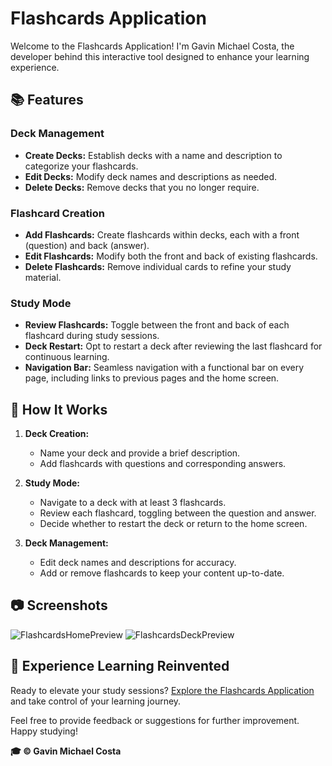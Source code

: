 # Flashcards Application

Welcome to the Flashcards Application! I'm Gavin Michael Costa, the developer behind this interactive tool designed to enhance your learning experience.

## 📚 Features

### Deck Management
- **Create Decks:** Establish decks with a name and description to categorize your flashcards.
- **Edit Decks:** Modify deck names and descriptions as needed.
- **Delete Decks:** Remove decks that you no longer require.

### Flashcard Creation
- **Add Flashcards:** Create flashcards within decks, each with a front (question) and back (answer).
- **Edit Flashcards:** Modify both the front and back of existing flashcards.
- **Delete Flashcards:** Remove individual cards to refine your study material.

### Study Mode
- **Review Flashcards:** Toggle between the front and back of each flashcard during study sessions.
- **Deck Restart:** Opt to restart a deck after reviewing the last flashcard for continuous learning.
- **Navigation Bar:** Seamless navigation with a functional bar on every page, including links to previous pages and the home screen.

## 🔄 How It Works

1. **Deck Creation:**
   - Name your deck and provide a brief description.
   - Add flashcards with questions and corresponding answers.

2. **Study Mode:**
   - Navigate to a deck with at least 3 flashcards.
   - Review each flashcard, toggling between the question and answer.
   - Decide whether to restart the deck or return to the home screen.

3. **Deck Management:**
   - Edit deck names and descriptions for accuracy.
   - Add or remove flashcards to keep your content up-to-date.

## 📷 Screenshots
![FlashcardsHomePreview](https://github.com/GavinCosta/flashcards/assets/143152149/5b6fac73-02f0-4130-96d9-715a00b65701)
![FlashcardsDeckPreview](https://github.com/GavinCosta/flashcards/assets/143152149/5bf5b064-7aca-4526-92a0-1a6eb4ca9f70)




## 🚀 Experience Learning Reinvented

Ready to elevate your study sessions? [Explore the Flashcards Application]([#](https://flashcards-a8os.onrender.com/)) and take control of your learning journey.

Feel free to provide feedback or suggestions for further improvement. Happy studying!

**🎓 &copy; Gavin Michael Costa**
